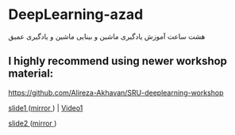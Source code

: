 # DeepLearning-azad
هشت ساعت آموزش یادگیری ماشین و بینایی ماشین و یادگیری عمیق


## I highly recommend using newer workshop material: 
https://github.com/Alireza-Akhavan/SRU-deeplearning-workshop


[slide1 ](https://www.slideshare.net/Alirezaakhavanpour/ss-123024613) ([mirror ](http://deepnn.ir/akhavanpour-azad/p1.pptx))
|
[Video1 ](https://www.aparat.com/v/WPgZ6)

[slide2 ](https://www.slideshare.net/Alirezaakhavanpour/kears)([mirror ](http://deepnn.ir/akhavanpour-azad/p2.pptx))
